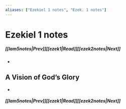 ```yaml
---
aliases: ["Ezekiel 1 notes", "Ezek. 1 notes"]
---
```

# Ezekiel 1 notes
##### <span class=arrow-left></span>[[lam5notes|Prev]]<span class=navigation-separator></span>[[ezek1|Read]]<span class=navigation-separator></span>[[ezek2notes|Next]]<span class=arrow-right></span>
- 
## A Vision of God’s Glory
- 
##### <span class=arrow-left></span>[[lam5notes|Prev]]<span class=navigation-separator></span>[[ezek1|Read]]<span class=navigation-separator></span>[[ezek2notes|Next]]<span class=arrow-right></span>